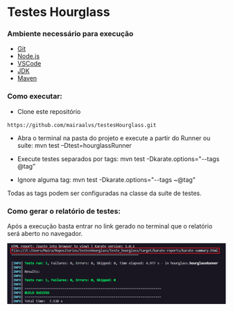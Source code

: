 # Testes Hourglass

### Ambiente necessário para execução

- [Git](https://git-scm.com)
- [Node.js](https://nodejs.org/en/)
- [VSCode](https://code.visualstudio.com/)
- [JDK](https://www.oracle.com/java/technologies/downloads/)
- [Maven](https://maven.apache.org/)

### Como executar:

- Clone este repositório
```
https://github.com/mairaalvs/testesHourglass.git
```

- Abra o terminal na pasta do projeto e execute a partir do Runner ou suíte:
mvn test –Dtest=hourglassRunner

- Execute testes separados por tags:
mvn test -Dkarate.options="--tags @tag”

- Ignore alguma tag:
mvn test -Dkarate.options="--tags ~@tag" 

Todas as tags podem ser configuradas na classe da suíte de testes.

### Como gerar o relatório de testes:

Após a execução basta entrar no link gerado no terminal que o relatório será aberto no navegador.

<p align="center"> <img src="/teste_hourglass/assets/relatorio_testes.PNG" alt="Relatorio de Testes" /> </p>